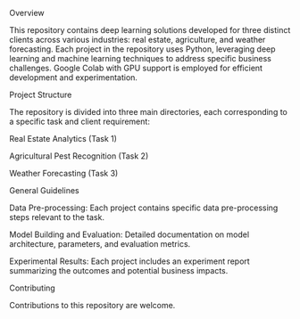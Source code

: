 Overview


This repository contains deep learning solutions developed for three distinct clients across various industries: real estate, agriculture, and weather forecasting. Each project in the repository uses Python, leveraging deep learning and machine learning techniques to address specific business challenges. Google Colab with GPU support is employed for efficient development and experimentation.

Project Structure


The repository is divided into three main directories, each corresponding to a specific task and client requirement:

Real Estate Analytics (Task 1)


Agricultural Pest Recognition (Task 2)


Weather Forecasting (Task 3)

General Guidelines


Data Pre-processing: Each project contains specific data pre-processing steps relevant to the task.

Model Building and Evaluation: Detailed documentation on model architecture, parameters, and evaluation metrics.

Experimental Results: Each project includes an experiment report summarizing the outcomes and potential business impacts.

Contributing


Contributions to this repository are welcome.
